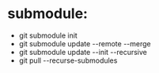 # submodule: 
- git submodule init
- git submodule update --remote --merge
- git submodule update --init --recursive
- git pull --recurse-submodules
